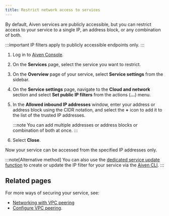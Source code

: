 ```yaml
---
title: Restrict network access to services
---
```


By default, Aiven services are publicly accessible, but you can restrict access to your service to a single IP, an address block, or any combination of both.

:::important
IP filters apply to publicly accessible endpoints only.
:::

1. Log in to [Aiven Console](https://console.aiven.io).

1. On the **Services** page, select the service you want to restrict.

1. On the **Overview** page of your service, select **Service
    settings** from the sidebar.

1. On the **Service settings** page, navigate to the **Cloud and
    network** section and select **Set public IP filters** from the
    actions (**...**) menu.

1. In the **Allowed inbound IP addresses** window, enter your address
   or address block using the CIDR notation, and select the **+** icon
   to add it to the list of the trusted IP addresses.

   :::note
   You can add multiple addresses or address blocks or combination of
   both at once.
   :::

1. Select **Close**.

Now your service can be accessed from the specified IP addresses only.

:::note[Alternative method]
You can also use the
[dedicated service update function](/docs/tools/cli/service-cli#avn-cli-service-update) to create or update the IP filter for your service via the
[Aiven CLI](/docs/tools/cli).
:::

## Related pages

For more ways of securing your service, see:

- [Networking with VPC peering](/docs/platform/concepts/cloud-security#networking-with-vpc-peering)
- [Configure VPC peering](/docs/platform/howto/manage-vpc-peering#platform_howto_setup_vpc_peering).
